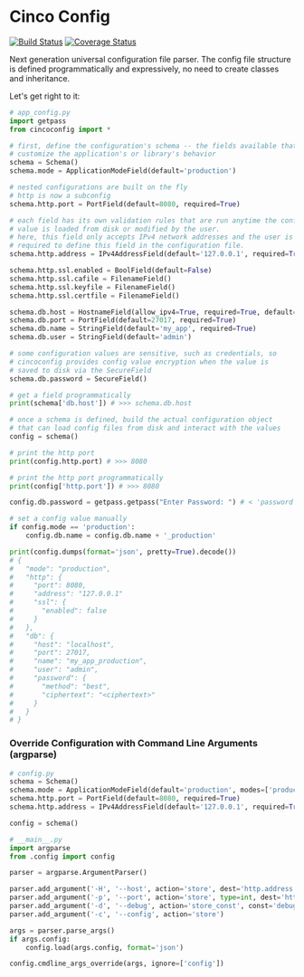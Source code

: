 # Cinco Config

[![Build Status](https://travis-ci.org/ameily/cincoconfig.svg?branch=master)](https://travis-ci.org/ameily/cincoconfig)
[![Coverage Status](https://coveralls.io/repos/github/ameily/cincoconfig/badge.svg?branch=master)](https://coveralls.io/github/ameily/cincoconfig?branch=master)

Next generation universal configuration file parser. The config file structure is defined
programmatically and expressively, no need to create classes and inheritance.

Let's get right to it:

```python
# app_config.py
import getpass
from cincoconfig import *

# first, define the configuration's schema -- the fields available that
# customize the application's or library's behavior
schema = Schema()
schema.mode = ApplicationModeField(default='production')

# nested configurations are built on the fly
# http is now a subconfig
schema.http.port = PortField(default=8080, required=True)

# each field has its own validation rules that are run anytime the config
# value is loaded from disk or modified by the user.
# here, this field only accepts IPv4 network addresses and the user is
# required to define this field in the configuration file.
schema.http.address = IPv4AddressField(default='127.0.0.1', required=True)

schema.http.ssl.enabled = BoolField(default=False)
schema.http.ssl.cafile = FilenameField()
schema.http.ssl.keyfile = FilenameField()
schema.http.ssl.certfile = FilenameField()

schema.db.host = HostnameField(allow_ipv4=True, required=True, default='localhost')
schema.db.port = PortField(default=27017, required=True)
schema.db.name = StringField(default='my_app', required=True)
schema.db.user = StringField(default='admin')

# some configuration values are sensitive, such as credentials, so
# cincoconfig provides config value encryption when the value is
# saved to disk via the SecureField
schema.db.password = SecureField()

# get a field programmatically
print(schema['db.host']) # >>> schema.db.host

# once a schema is defined, build the actual configuration object
# that can load config files from disk and interact with the values
config = schema()

# print the http port
print(config.http.port) # >>> 8080

# print the http port programmatically
print(config['http.port']) # >>> 8080

config.db.password = getpass.getpass("Enter Password: ") # < 'password'

# set a config value manually
if config.mode == 'production':
    config.db.name = config.db.name + '_production'

print(config.dumps(format='json', pretty=True).decode())
# {
#   "mode": "production",
#   "http": {
#     "port": 8080,
#     "address": "127.0.0.1"
#     "ssl": {
#       "enabled": false
#     }
#   },
#   "db": {
#     "host": "localhost",
#     "port": 27017,
#     "name": "my_app_production",
#     "user": "admin",
#     "password": {
#       "method": "best",
#       "ciphertext": "<ciphertext>"
#     }
#   }
# }
```

### Override Configuration with Command Line Arguments (argparse)

```python
# config.py
schema = Schema()
schema.mode = ApplicationModeField(default='production', modes=['production', 'debug'])
schema.http.port = PortField(default=8080, required=True)
schema.http.address = IPv4AddressField(default='127.0.0.1', required=True)

config = schema()

# __main__.py
import argparse
from .config import config

parser = argparse.ArgumentParser()

parser.add_argument('-H', '--host', action='store', dest='http.address')
parser.add_argument('-p', '--port', action='store', type=int, dest='http.port')
parser.add_argument('-d', '--debug', action='store_const', const='debug', dest='mode')
parser.add_argument('-c', '--config', action='store')

args = parser.parse_args()
if args.config:
    config.load(args.config, format='json')

config.cmdline_args_override(args, ignore=['config'])
```
